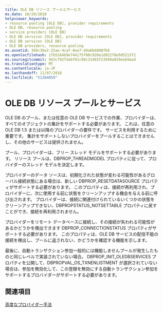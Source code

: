 ```yaml
---
title: OLE DB リソース プールとサービス
ms.date: 10/29/2018
helpviewer_keywords:
- resource pooling [OLE DB], provider requirements
- OLE DB, resource pooling
- service providers [OLE DB]
- OLE DB services [OLE DB], provider requirements
- OLE DB services [OLE DB]
- OLE DB providers, resource pooling
ms.assetid: 360c36e2-25ae-4caf-8ee7-d4a6b6898f68
ms.openlocfilehash: 1fb5164b9e744175f60c920a1d92278e9d5213f2
ms.sourcegitcommit: 943c792fdabf01c98c31465f23949a829eab9aad
ms.translationtype: MT
ms.contentlocale: ja-JP
ms.lasthandoff: 11/07/2018
ms.locfileid: "51264659"
---
```

# <a name="ole-db-resource-pooling-and-services"></a>OLE DB リソース プールとサービス

OLE DB のプール、または任意の OLE DB サービスでの作業、プロバイダーは、すべてのオブジェクトの集計をサポートする必要があります。 これは、任意の OLE DB 1.5 または以降のプロバイダーの要件です。 サービスを利用するために重要です。 集計をサポートしないプロバイダーをプールすることはできませんし、その他のサービスは提供されません。

プール、プロバイダーは、フリー スレッド モデルをサポートする必要があります。 リソース プールは、DBPROP_THREADMODEL プロパティに従って、プロバイダーのスレッド モデルを決定します。

プロバイダーのデータ ソースは、初期化された状態が変わる可能性があるグローバル接続状態にある場合は、新しい DBPROP_RESETDATASOURCE プロパティがサポートする必要があります。 このプロパティは、接続が再利用され、プロバイダーに、次に使用する前に状態をクリーンアップする機会を与える前に呼び出されます。 プロバイダーは、接続に関連付けられているいくつかの状態をクリーンアップできない、DBPROPSTATUS_NOTSETTABLE プロパティに戻すことができ、接続を再利用されません。

プロバイダーをリモート データベースに接続し、その接続が失われる可能性があるかどうかを検出できます DBPROP_CONNECTIONSTATUS プロパティがサポートする必要があります。 このプロパティは、OLE DB サービスの配信不能の接続を検出し、プールに返されない、かどうかを確認する機能を示します。

最後に、自動トランザクション参加一般的には機能しませんプールが発生したものと同じレベルで実装されていない場合。 DBPROP_INIT_OLEDBSERVICES プロパティを公開して、DBPROPVAL_OS_TXNENLISTMENT が選択されていない場合は、参加を無効化して、この登録を無効にする自動トランザクション参加をサポートするプロバイダーがサポートする必要があります。

## <a name="see-also"></a>関連項目

[高度なプロバイダー手法](../../data/oledb/advanced-provider-techniques.md)